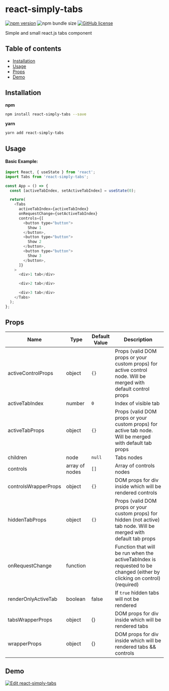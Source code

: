 # react-simply-tabs

[![npm version](https://img.shields.io/npm/v/react-simply-tabs.svg?style=flat)](https://www.npmjs.com/package/react-simply-tabs)
![npm bundle size](https://img.shields.io/bundlephobia/minzip/react-simply-tabs?label=size)
[![GitHub license](https://img.shields.io/badge/license-MIT-blue.svg)](https://github.com/vadymshymko/react-simply-tabs/blob/master/LICENSE)

Simple and small react.js tabs component 

## Table of contents

* [Installation](#installation)
* [Usage](#usage)
* [Props](#props)
* [Demo](#demo)

## Installation

**npm**

```bash
npm install react-simply-tabs --save
```

**yarn**

```bash
yarn add react-simply-tabs
```

## Usage

#### Basic Example:

```js
import React, { useState } from 'react';
import Tabs from 'react-simply-tabs';

const App = () => {
  const [activeTabIndex, setActiveTabIndex] = useState(0);

  return(
    <Tabs
      activeTabIndex={activeTabIndex}
      onRequestChange={setActiveTabIndex}
      controls={[
        <button type="button">
          Show 1
        </button>,
        <button type="button">
          Show 2
        </button>,
        <button type="button">
          Show 3
        </button>,
      ]}
    >
      <div>1 tab</div>

      <div>2 tab</div>

      <div>3 tab</div>
    </Tabs>
  );
};
```

## Props

Name | Type | Default Value | Description   
---- | ---- | ------------- | --------------
activeControlProps | object | `{}` | Props (valid DOM props or your custom props) for active control node. Will be merged with default control props
activeTabIndex | number | `0` | Index of visible tab
activeTabProps | object | `{}` | Props (valid DOM props or your custom props) for active tab node. Will be merged with default tab props
children | node | `null` | Tabs nodes
controls | array of nodes | `[]` | Array of controls nodes
controlsWrapperProps | object | `{}` | DOM props for div inside which will be rendered controls
hiddenTabProps | object | `{}` | Props (valid DOM props or your custom props) for hidden (not active) tab node. Will be merged with default tab props
onRequestChange | function | | Function that will be run when the activeTabIndex is requested to be changed (either by clicking on control) (required)
renderOnlyActiveTab | boolean | false | If `true` hidden tabs will not be rendered
tabsWrapperProps | object | {} | DOM props for div inside which will be rendered tabs
wrapperProps | object | {} | DOM props for div inside which will be rendered tabs && controls

## Demo

[![Edit react-simply-tabs](https://codesandbox.io/static/img/play-codesandbox.svg)](https://codesandbox.io/s/react-simply-tabs-hty96)
